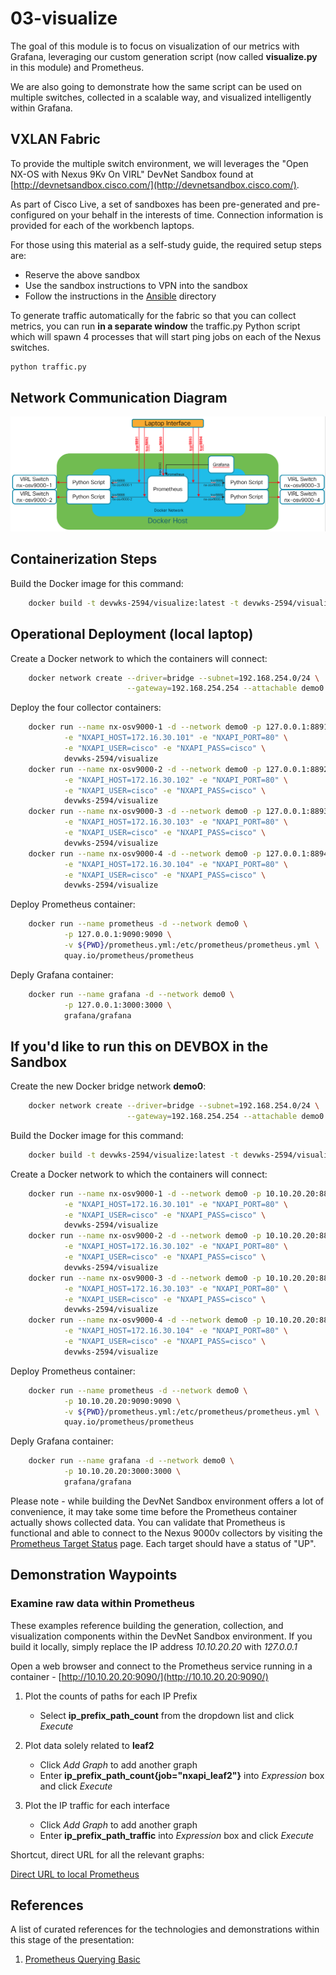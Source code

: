 # 03-visualize

The goal of this module is to focus on visualization of our metrics
with Grafana, leveraging our custom generation script (now called
**visualize.py** in this module) and Prometheus.

We are also going to demonstrate how the same script can be used
on multiple switches, collected in a scalable way, and visualized
intelligently within Grafana.

## VXLAN Fabric

To provide the multiple switch environment, we will leverages the
"Open NX-OS with Nexus 9Kv On VIRL" DevNet Sandbox found at
[http://devnetsandbox.cisco.com/](http://devnetsandbox.cisco.com/).

As part of Cisco Live, a set of sandboxes has been pre-generated and
pre-configured on your behalf in the interests of time. Connection
information is provided for each of the workbench laptops.

For those using this material as a self-study guide, the required
setup steps are:

- Reserve the above sandbox
- Use the sandbox instructions to VPN into the sandbox
- Follow the instructions in the [Ansible](ansible/README.md) directory

To generate traffic automatically for the fabric so that you can collect
metrics, you can run **in a separate window** the traffic.py Python script
which will spawn 4 processes that will start ping jobs on each of the
Nexus switches.

```bash
python traffic.py
```

## Network Communication Diagram

![Docker Containers and Sandbox Network](images/Step04-Network-Communication.png)

## Containerization Steps

Build the Docker image for this command:

```bash
    docker build -t devwks-2594/visualize:latest -t devwks-2594/visualize:1 .
```

## Operational Deployment (local laptop)

Create a Docker network to which the containers will connect:

```bash
    docker network create --driver=bridge --subnet=192.168.254.0/24 \
                          --gateway=192.168.254.254 --attachable demo0
```

Deploy the four collector containers:

```bash
    docker run --name nx-osv9000-1 -d --network demo0 -p 127.0.0.1:8891:8888 \
            -e "NXAPI_HOST=172.16.30.101" -e "NXAPI_PORT=80" \
            -e "NXAPI_USER=cisco" -e "NXAPI_PASS=cisco" \
            devwks-2594/visualize
    docker run --name nx-osv9000-2 -d --network demo0 -p 127.0.0.1:8892:8888 \
            -e "NXAPI_HOST=172.16.30.102" -e "NXAPI_PORT=80" \
            -e "NXAPI_USER=cisco" -e "NXAPI_PASS=cisco" \
            devwks-2594/visualize
    docker run --name nx-osv9000-3 -d --network demo0 -p 127.0.0.1:8893:8888 \
            -e "NXAPI_HOST=172.16.30.103" -e "NXAPI_PORT=80" \
            -e "NXAPI_USER=cisco" -e "NXAPI_PASS=cisco" \
            devwks-2594/visualize
    docker run --name nx-osv9000-4 -d --network demo0 -p 127.0.0.1:8894:8888 \
            -e "NXAPI_HOST=172.16.30.104" -e "NXAPI_PORT=80" \
            -e "NXAPI_USER=cisco" -e "NXAPI_PASS=cisco" \
            devwks-2594/visualize
```

Deploy Prometheus container:

```bash
    docker run --name prometheus -d --network demo0 \
            -p 127.0.0.1:9090:9090 \
            -v ${PWD}/prometheus.yml:/etc/prometheus/prometheus.yml \
            quay.io/prometheus/prometheus
```

Deply Grafana container:

```bash
    docker run --name grafana -d --network demo0 \
            -p 127.0.0.1:3000:3000 \
            grafana/grafana
```

## If you'd like to run this on DEVBOX in the Sandbox

Create the new Docker bridge network **demo0**:

```bash
    docker network create --driver=bridge --subnet=192.168.254.0/24 \
                          --gateway=192.168.254.254 --attachable demo0
```

Build the Docker image for this command:

```bash
    docker build -t devwks-2594/visualize:latest -t devwks-2594/visualize:1 .
```

Create a Docker network to which the containers will connect:

```bash
    docker run --name nx-osv9000-1 -d --network demo0 -p 10.10.20.20:8891:8888 \
            -e "NXAPI_HOST=172.16.30.101" -e "NXAPI_PORT=80" \
            -e "NXAPI_USER=cisco" -e "NXAPI_PASS=cisco" \
            devwks-2594/visualize
    docker run --name nx-osv9000-2 -d --network demo0 -p 10.10.20.20:8892:8888 \
            -e "NXAPI_HOST=172.16.30.102" -e "NXAPI_PORT=80" \
            -e "NXAPI_USER=cisco" -e "NXAPI_PASS=cisco" \
            devwks-2594/visualize
    docker run --name nx-osv9000-3 -d --network demo0 -p 10.10.20.20:8893:8888 \
            -e "NXAPI_HOST=172.16.30.103" -e "NXAPI_PORT=80" \
            -e "NXAPI_USER=cisco" -e "NXAPI_PASS=cisco" \
            devwks-2594/visualize
    docker run --name nx-osv9000-4 -d --network demo0 -p 10.10.20.20:8894:8888 \
            -e "NXAPI_HOST=172.16.30.104" -e "NXAPI_PORT=80" \
            -e "NXAPI_USER=cisco" -e "NXAPI_PASS=cisco" \
            devwks-2594/visualize
```

Deploy Prometheus container:

```bash
    docker run --name prometheus -d --network demo0 \
            -p 10.10.20.20:9090:9090 \
            -v ${PWD}/prometheus.yml:/etc/prometheus/prometheus.yml \
            quay.io/prometheus/prometheus
```

Deply Grafana container:

```bash
    docker run --name grafana -d --network demo0 \
            -p 10.10.20.20:3000:3000 \
            grafana/grafana
```

Please note - while building the DevNet Sandbox environment offers a lot of
convenience, it may take some time before the Prometheus container actually
shows collected data.  You can validate that Prometheus is functional and able
to connect to the Nexus 9000v collectors by visiting the
[Prometheus Target Status](http://10.10.20.20:9090/targets) page.  Each target
should have a status of "UP".

## Demonstration Waypoints

### Examine raw data within Prometheus

These examples reference building the generation, collection, and visualization
components within the DevNet Sandbox environment.  If you build it locally, simply
replace the IP address *10.10.20.20* with *127.0.0.1*

Open a web browser and connect to the Prometheus service running in a container -
[http://10.10.20.20:9090/](http://10.10.20.20:9090/)

1. Plot the counts of paths for each IP Prefix
   - Select **ip_prefix_path_count** from the dropdown list and click *Execute*

2. Plot data solely related to **leaf2**
   - Click *Add Graph* to add another graph
   - Enter **ip_prefix_path_count{job="nxapi_leaf2"}** into *Expression* box and click *Execute*

3. Plot the IP traffic for each interface
   - Click *Add Graph* to add another graph
   - Enter **ip_prefix_path_traffic** into *Expression* box and click *Execute*

Shortcut, direct URL for all the relevant graphs:

[Direct URL to local Prometheus](http://10.10.20.20:9090/new/graph?g0.expr=ip_prefix_path_count&g0.tab=0&g0.stacked=0&g0.range_input=1h&g1.expr=ip_prefix_path_traffic&g1.tab=0&g1.stacked=0&g1.range_input=1h&g2.expr=ip_prefix_path_uptime&g2.tab=0&g2.stacked=0&g2.range_input=1h&g3.expr=ip_prefix_path_count%7Bjob%3D%27nxapi_leaf2%27%7D&g3.tab=0&g3.stacked=0&g3.range_input=1h)

## References

A list of curated references for the technologies and demonstrations within
this stage of the presentation:

1. [Prometheus Querying Basic](https://prometheus.io/docs/prometheus/latest/querying/basics/)
